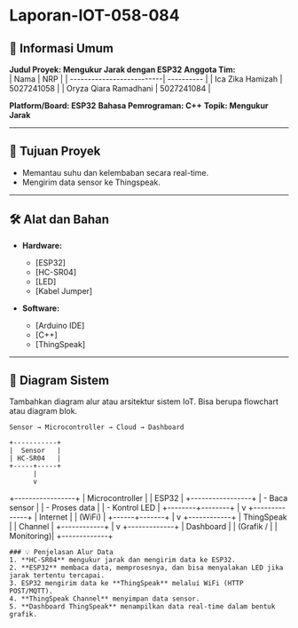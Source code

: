 # Laporan-IOT-058-084

## 📌 Informasi Umum
**Judul Proyek: Mengukur Jarak dengan ESP32**
**Anggota Tim:**  
| Nama                      | NRP        |
| --------------------------| ---------- |
| Ica Zika Hamizah          | 5027241058 |
| Oryza Qiara Ramadhani     | 5027241084 |

**Platform/Board: ESP32**
**Bahasa Pemrograman: C++** 
**Topik: Mengukur Jarak**

---

## 🎯 Tujuan Proyek
- Memantau suhu dan kelembaban secara real-time.  
- Mengirim data sensor ke Thingspeak. 

---

## 🛠️ Alat dan Bahan
- **Hardware:**   
  - [ESP32]  
  - [HC-SR04] 
  - [LED]  
  - [Kabel Jumper]  

- **Software:**  
  - [Arduino IDE]  
  - [C++]  
  - [ThingSpeak]  

---

## 📐 Diagram Sistem
Tambahkan diagram alur atau arsitektur sistem IoT. Bisa berupa flowchart atau diagram blok.  
```text
Sensor → Microcontroller → Cloud → Dashboard
```
    +-----------+
    |  Sensor   |
    | HC-SR04   |
    +-----+-----+
          |
          v
+-----------------+
| Microcontroller |
|      ESP32      |
+-----------------+
|  - Baca sensor  |
|  - Proses data  |
|  - Kontrol LED  |
+--------+--------+
         |
         v
  +--------------+
  |  Internet    |
  |   (WiFi)     |
  +------+-------+
         |
         v
   +------------+
   | ThingSpeak |
   |  Channel   |
   +------------+
         |
         v
   +-------------+
   | Dashboard   |
   | (Grafik /   |
   |  Monitoring)|
   +-------------+
```
### 💡 Penjelasan Alur Data
1. **HC-SR04** mengukur jarak dan mengirim data ke ESP32.  
2. **ESP32** membaca data, memprosesnya, dan bisa menyalakan LED jika jarak tertentu tercapai.  
3. ESP32 mengirim data ke **ThingSpeak** melalui WiFi (HTTP POST/MQTT).  
4. **ThingSpeak Channel** menyimpan data sensor.  
5. **Dashboard ThingSpeak** menampilkan data real-time dalam bentuk grafik.  